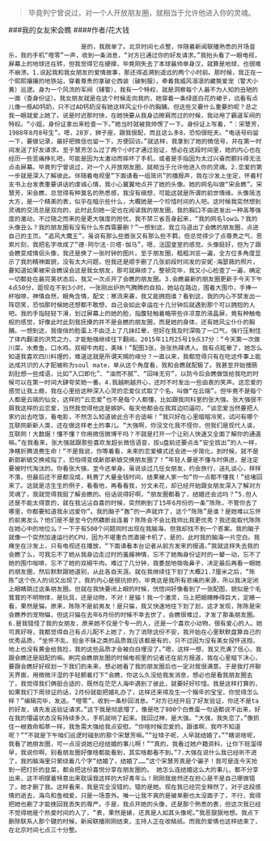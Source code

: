 > 毕竟列宁曾说过，对一个人开放朋友圈，就相当于允许他进入你的灵魂。

###我的女友宋会瞧
####作者/花大钱

						是的，我脱单了。北京时间七点整，伴随着新闻联播熟悉的开场音乐，我的手机“噔零”一声，收到一条消息，“对方已通过你的好友请求。”我抬头看了一眼电视，屏幕上的地球还在转，但我觉得它在硬撑，毕竟刚失去了本球最帅单身汉，就算是地球，也很难不崩溃。1.说起我和我女朋友的爱情故事，那还得追溯到遥远的两个小时前。那时候，我正在一个熙熙攘攘的地铁站，穿着尊贵的拿破仑西装（破制服），牵着我威风凛凛的藏獒爱宠（警犬小黄）巡逻。身为一个风流的军阀（辅警），我有一个特权，就是洞察每个人最不为人知的丑陋的一面（查身份证）。我女朋友就是在这个时候走向我的，她穿着一条绿底白花的裙子，远看有点儿像一瓶AD钙奶，只不过AD钙奶没有她这样风尘仆仆的胸脯。但这些又要什么重要的呢？总之我一眼就爱上她了。说是时迟那时快，在她快要从我身边擦肩而过的时候，我动用了霸道军阀的特权。“小姐，身份证拿出来检查一下。”她当时就被我帅愣了一下。身份证上写着，“：宋慧芳，1988年8月8号生”。嗯，28岁，狮子座，跟我很配，而且这么多8，恐怕很旺夫。“电话号码留一下，要做记录，最好把微信也留一下，方便回访。”就这样，我拿到了她的微信号，并在第一时间发送了好友请求。至于慧芳怎么过了两个小时才通过验证，想必在这段时间里，她的内心也在经历一些苦痛挣扎吧，可能是因为太激动而摔坏了手机，或者是手指因为太过兴奋而颤抖得无法点击屏幕。毕竟列宁曾说过，对一个人开放朋友圈，就相当于允许他进入你的灵魂。2.恋爱的第一步就是深入了解彼此。伴随着电视里“下面请看一组简讯”的播报声，我在沙发上坐定，怀着村支书上台发表重要讲话的虔诚心情，我小心翼翼地点开了她的头像。她的网名叫做“宋会瞧”。宋慧芳，宋会瞧，总觉得有种莫名的熟悉感，我没有细想，可能这就是所谓的前世情缘。头像简洁大方，是一个精美的表，似乎在暗示些什么，大概她是一个珍惜时间的人吧。这时候我突然想到灵魂的交流总是双向的，此时此刻她一定也在阅读我的朋友圈，我的胸口不由迸发出一种高等强度的激动，不过随之而来的是更大强度的担忧，我不禁三省吾身起来，“我的网名low么？我的头像丑么？我的朋友圈有没有什么东西需要删？”一想到这，我立马退出了会瞧的朋友圈，点进自己的主页。“追风大魔王”，虽说有那么些嚣张又有那么些不羁，但总觉得少了点尊贵之气，思索片刻，我把名字改成了“德·阿尔法·贝塔·伽马”，嗯，法国皇室的感觉。头像挺好，但为了跟会瞧变成情侣头像，我还是换了一张时钟的图片。至于朋友圈，粗粗浏览一遍，全方位多角度显示了我的精神面貌，没有太大问题，但我还是顺手删了几张前段时间发的安妮·海瑟薇的照片，要知道如果被宋会瞧误会这是我女朋友，那可就麻烦了。整顿完毕，我又小心检查了一遍，确定一切都处在最完美状态后，我又一次点开了会瞧的朋友圈。3.会瞧最新的朋友圈更新于今天下午4点50分，距现在不到3小时，一张刚出炉热气腾腾的自拍，她站在路边，围着大围巾，手捧一杯咖啡，神情自然，眼角含情，配文：寒流来袭，我又能拥抱谁？看到这，我的内心不禁发出一阵窃笑，恐怕那时候她还想都不敢想，自己会如此幸运在十几分钟后就遇到那个可以拥抱的人吧。我的手指轻轻下滑，划过屏幕上的她的脸，指腹轻触着略带些许凉意的液晶屏，竟有种触电般的感觉，好像此时此刻我抚摸的并不是会瞧的朋友圈，而是她的身体，还有她风尘仆仆的胸脯。一想到这，我俊俏的脸蛋上不由泛上了几抹红晕，但好在我及时深吸了一口气，强行压制住了体内翻滚的洪荒之力，才能勉强继续往下翻阅。2015年11月25号19点37分：“今天第一次做川菜，水煮鱼，口水鸡，双椒牛肉粒，美味！”配图3张，张张热辣诱人。我有点眩晕了，她怎么知道我喜欢四川料理的，难道这就是所谓天赐的缘分？一直以来，我都觉得只有在吃这件事上能达成共识的人才配被称为soul mate，单从这个角度看，我和会瞧就配极了。我甚至开始搜肠刮肚想一些成语，比如“入口即化”、“油而不腻”、“回味无穷”，以防今后会瞧做饭给我吃的时候可以在第一时间大肆夸奖她一番。4.我越刷越开心，还时不时发出一些由衷的笑声。这恋爱的感觉让我上瘾，我在心里给这种深入心灵的恋爱仪式取了个名，叫做“在云端”。但毕竟不是每个人都是云端的仙女，这样的“云恋爱”也不是每个人都懂，比如跟我同科室的张大强。张大强很不屑我这样的云恋爱，当然我觉得他这是嫉妒。每天他都会在我耳边叨逼叨，“谈恋爱当然要把人家约出去吃饭，看电影，不然怎么知道彼此合不合适嘛！”我只好在心里暗暗冷笑，试问有哪个互联网新新人类，还在做这样老土的事儿。“大强啊，你没文化我不怪你，但我们是现代人诶，互联网！大数据！懂不懂？你用微信微博干吗？不就是打开一个让别人快速又全面了解你的通道嘛。”在我看来，张大强就跟那些喜欢发超长微信语音，拔u盘前还要点击“安全拔出”的人一样，净瞎折腾浪费生命！“不是我说，你等着看，未来的恋爱模式还会进一步简化，到时候，就不是新郎新娘交换戒指了，恐怕得变成新郎新娘交换朋友圈了！”年轻人要是不懂与时俱进，是注定要被时代淘汰的。你看张大强，至今还单身。虽说谈过几任女朋友，约会旅行，送礼谈心，样样不落，但最后还不是都没成，耗费了大量金钱时间，结果被人家一句“你一点都不懂我！”给堵回来了。这就是活生生的例子，看看他，再看看我，分文未花，却已经开始跟女朋友深入了解对方灵魂了，我就觉得我挺了解会瞧的。俗话说得好啊，“朋友圈都看了，结婚还会远吗？”5.但人还是不能太得意的，就在我沾沾自喜的时候，突然刷到了15年6月份的一条“陈陈，不管你去了哪里，你都要知道我永远爱你”。我的脑子“轰”的一声就炸了，这个“陈陈”是谁？是她难以忘怀的前男友么？他们是不是至今仍然藕断丝连着？陈陈会不会比我帅比我更优秀？我还能取代陈陈在她心中的地位么？一下子有500个问题同时出现在我脑海，但我却找不到一个答案。我的脑子就像一个突然加速运行的CPU，因为不堪重负而直接卡机了，是的，此时我的脑海一片空白。我瘫坐在沙发上，只有电视还在播放，“下面请看本台记者从前方发来的报道。”我就这样失去我的会瞧了么，可我忘不了她从我身边走过时的羞赧神情，忘不了她掏身份证时的一颦一动，忘不了她的围巾咖啡，忘不了她的双椒牛肉。难过了几分钟，我委屈地吸吸鼻子，决定最后再看一眼她的朋友圈，然后默默跟她道别，从此各自天涯。就在我继续往下划了大概21.7厘米之后，“陈陈”这个伤人的词又出现了，我的内心是很抗拒的，毕竟这是我所有悲痛的来源，所以我决定闭上眼睛跳过这条朋友圈。但就在我快要闭上眼的时候，恍惚间好像看到了一张配图，貌似是个毛茸茸的不明物体，是玩具，还是动物，不对！是猫！我一个激灵，马上把眼睛睁得巨大，定睛一看，果然是猫。原来，陈陈不是前男友！是只猫，我又快速地往下划了划，这才发现，陈陈是宋会瞧养的宠物猫，但这只猫在去年6月份的时候不幸去世了，会瞧很难过，才发了那条朋友圈。6.是我错怪了我的女朋友，原来她不仅是个专一的人，还是一个喜欢小动物，很有爱心的人。她可真好呀，我都觉得自己有点儿配不上她了，为了消除这份不安，我开始在心里默默盘算自己的优秀品质，“坐怀不乱、拾金不昧之类的品质我应该都是有的，只不过因为没有美女投怀送抱，地上也没有黄金给我捡，我的这些品质才会被白白埋没了。”嗯，这样一想，我又充满了信心，我跟会瞧还是挺配的嘛。刷完会瞧朋友圈的时候电视里的记者还在前方报道，我在心里暗下决心，要跟会瞧好好规划一下我们的未来，想必她看了我的朋友圈后也一定对我很满意。于是我打开聊天界面，用微微汗湿的手轻颤着打下“会瞧，你这么久没给我发消息，想必也是看我朋友圈去了，我觉得我们俩挺合适的，既然在茫茫人海中遇到了彼此，就要好好珍惜。我是这样打算的，如果我们下周领证的话，2月份就能把婚礼办了，这样还来得及生一个猴年的宝宝，你觉得怎么样？”编辑完毕，发送。“噔零”，收到一条秒回消息。“对方已经开启了好友验证，你还不是ta的好友，请先发送验证请求。”这下我是彻底懵了，像是吃了800个白煮蛋一句话都说不出来，好在我的懵逼状态没有持续多久，手机就响了起来。我回过神，是大强。“大强，我失恋了。”像抓住一根救命稻草一样，我急需大强给我点安慰。“你啥时候恋爱的，跟谁啊，我咋不知道呢？”“不就是下午咱们巡逻时碰到的那个宋慧芳嘛。”“扯犊子呢，人早就结婚了。”“瞎说啥呢，我看了她朋友圈，可一点没说她已经结婚的事儿啊！”“真的，我看过她户籍资料，让你下班溜得早，我说你啊，别看朋友圈好像啥都能看到，其实啥都看不到。”7.大强在说什么我已经听不进了，我的脑海里只萦绕着几个字“结婚了，结婚了……”这个宋慧芳真是个骗子！我可是连今天抢到一把打折的韭菜，都会把这份喜悦分享在朋友圈的。 她怎么连结婚这么大的事儿，都不分享出来，这不明摆着特意出来耽误我这样的大好青年么！刚刚我居然还在担心是不是自己哪做错了，她才删了我。这样看来，我是完全没错的，错的是她。现在我已经完全释然了，对于这段感情的逝去，海鸟和鱼相爱，只是一场意外。唯一让我不爽的是被单删也太没面子了，不行，我得把她也删了才能挽回我丢失的尊严。于是，我点开她的头像，还是那个熟悉的表，但这次我已经不觉得她是个热爱时间的人了，“表，果然是婊，还真是人如其头像呢。”我恶狠狠地想。我点下删除联系人那个键的时候，新闻联播刚刚结束，主持人正在收稿纸。而我的爱情也这样结束了，在北京时间七点三十分整。			  		